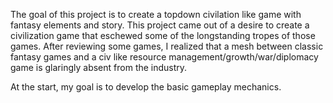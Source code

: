 The goal of this project is to create a topdown civilation like game with fantasy elements and story.  This project came out of a desire to create a civilization game that eschewed some of the longstanding tropes of those games.
After reviewing some games, I realized that a mesh between classic fantasy games and a civ like resource management/growth/war/diplomacy game is glaringly absent from the industry.

At the start, my goal is to develop the basic gameplay mechanics.